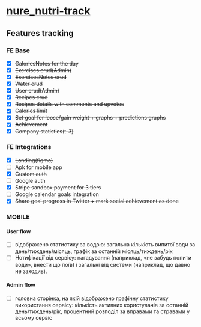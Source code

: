 # [nure_nutri-track](https://ggsmou.github.io/nure_nutri-track/)

## Features tracking

### FE Base

- [x] ~~CaloriesNotes for the day~~
- [x] ~~Exercises crud(Admin)~~
- [x] ~~ExercisesNotes crud~~
- [x] ~~Water crud~~
- [x] ~~User crud(Admin)~~
- [x] ~~Recipes crud~~
- [x] ~~Recipes details with comments and upvotes~~
- [x] ~~Calories limit~~
- [x] ~~Set goal for loose/gain weight + graphs + predictions graphs~~
- [x] ~~Achievement~~
- [x] ~~Company statistics(t-3)~~

### FE Integrations

- [x] ~~Landing(figma)~~
- [ ] Apk for mobile app
- [x] ~~Custom auth~~
- [ ] Google auth
- [x] ~~Stripe sandbox payment for 3 tiers~~
- [ ] Google calendar goals integration
- [x] ~~Share goal progress in Twitter + mark social achievement as done~~

### MOBILE

#### User flow

- [ ] відображено статистику за водою: загальна кількість випитої води за день/тиждень/місяць, графік за останній місяць/тиждень/рік
- [ ] Нотифікації від сервісу: нагадування (наприклад, «не забудь попити води», внести що поїв) і загальні від системи (наприклад, що давно не заходив).

#### Admin flow

- [ ] головна сторінка, на якій відображено графічну статистику використання сервісу: кількість активних користувачів за останній день/тиждень/рік, процентний розподіл за вправами та стравами у всьому сервіс
